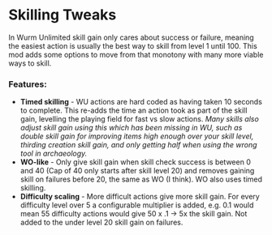# Skilling Tweaks

In Wurm Unlimited skill gain only cares about success or failure, meaning the easiest action is usually the best way to skill from level 1 until 100.  This mod adds some options to move from that monotony with many more viable ways to skill.
### **Features:**
* **Timed skilling** - WU actions are hard coded as having taken 10 seconds to complete.  This re-adds the time an action took as part of the skill gain, levelling the playing field for fast vs slow actions.
_Many skills also adjust skill gain using this which has been missing in WU, such as double skill gain for improving items high enough over your skill level, thirding creation skill gain, and only getting half when using the wrong tool in archaeology._
* **WO-like** - Only give skill gain when skill check success is between 0 and 40 (Cap of 40 only starts after skill level 20) and removes gaining skill on failures before 20, the same as WO (I think).  WO also uses timed skilling.
* **Difficulty scaling** - More difficult actions give more skill gain.  For every difficulty level over 5 a configurable multiplier is added, e.g. 0.1 would mean 55 difficulty actions would give 50 x .1 -> 5x the skill gain.  Not added to the under level 20 skill gain on failures.
